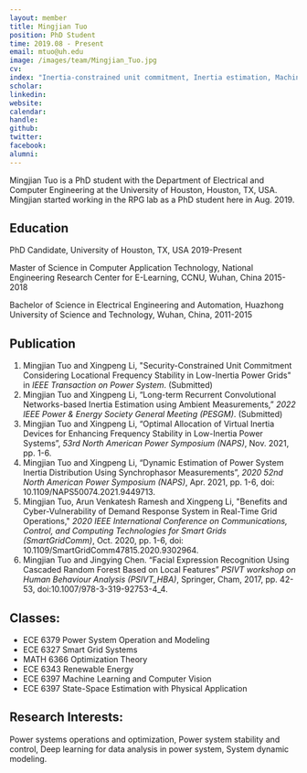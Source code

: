 ```yaml
---
layout: member
title: Mingjian Tuo
position: PhD Student
time: 2019.08 - Present
email: mtuo@uh.edu
image: /images/team/Mingjian_Tuo.jpg
cv: 
index: "Inertia-constrained unit commitment, Inertia estimation, Machine learning"
scholar: 
linkedin: 
website: 
calendar: 
handle: 
github: 
twitter: 
facebook: 
alumni: 
---
```


Mingjian Tuo is a PhD student with the Department of Electrical and Computer Engineering at the University of Houston, Houston, TX, USA. Mingjian started working in the RPG lab as a PhD student here in Aug. 2019.

## Education

PhD Candidate, University of Houston, TX, USA 2019-Present

Master of Science in Computer Application Technology, National Engineering Research Center for E-Learning, CCNU, Wuhan, China 2015-2018

Bachelor of Science in Electrical Engineering and Automation, Huazhong University of Science and Technology, Wuhan, China, 2011-2015


## Publication
1. Mingjian Tuo and Xingpeng Li, "Security-Constrained Unit Commitment Considering Locational Frequency Stability in Low-Inertia Power Grids" in *IEEE Transaction on Power System*. (Submitted)
2. Mingjian Tuo and Xingpeng Li, “Long-term Recurrent Convolutional Networks-based Inertia Estimation using Ambient Measurements,” *2022 IEEE Power & Energy Society General Meeting (PESGM)*. (Submitted)
3. Mingjian Tuo and Xingpeng Li, “Optimal Allocation of Virtual Inertia Devices for Enhancing Frequency Stability in Low-Inertia Power Systems”, *53rd North American Power Symposium (NAPS)*, Nov. 2021, pp. 1-6.
4. Mingjian Tuo and Xingpeng Li, “Dynamic Estimation of Power System Inertia Distribution Using Synchrophasor Measurements”,  *2020 52nd North American Power Symposium (NAPS)*, Apr. 2021, pp. 1-6, doi: 10.1109/NAPS50074.2021.9449713.
5. Mingjian Tuo, Arun Venkatesh Ramesh and Xingpeng Li, "Benefits and Cyber-Vulnerability of Demand Response System in Real-Time Grid Operations," *2020 IEEE International Conference on Communications, Control, and Computing Technologies for Smart Grids (SmartGridComm)*, Oct. 2020, pp. 1-6, doi: 10.1109/SmartGridComm47815.2020.9302964.
6. Mingjian Tuo and Jingying Chen. “Facial Expression Recognition Using Cascaded Random Forest Based on Local Features” *PSIVT workshop on Human Behaviour Analysis (PSIVT_HBA)*, Springer, Cham, 2017, pp. 42-53, doi:10.1007/978-3-319-92753-4_4.


## Classes:
* ECE 6379 Power System Operation and Modeling
* ECE 6327 Smart Grid Systems
* MATH 6366 Optimization Theory
* ECE 6343 Renewable Energy
* ECE 6397 Machine Learning and Computer Vision
* ECE 6397 State-Space Estimation with Physical Application

## Research Interests:
Power systems operations and optimization, Power system stability and control, Deep learning for data analysis in power system, System dynamic modeling.